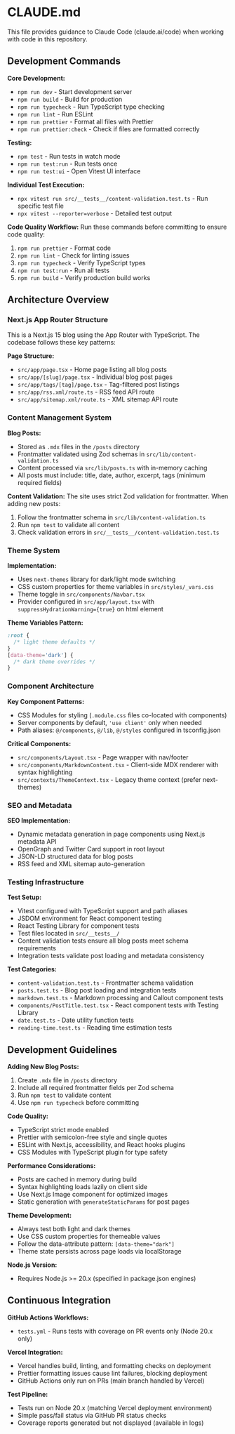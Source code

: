 # CLAUDE.md

This file provides guidance to Claude Code (claude.ai/code) when working with code in this repository.

## Development Commands

**Core Development:**

- `npm run dev` - Start development server
- `npm run build` - Build for production
- `npm run typecheck` - Run TypeScript type checking
- `npm run lint` - Run ESLint
- `npm run prettier` - Format all files with Prettier
- `npm run prettier:check` - Check if files are formatted correctly

**Testing:**

- `npm test` - Run tests in watch mode
- `npm run test:run` - Run tests once
- `npm run test:ui` - Open Vitest UI interface

**Individual Test Execution:**

- `npx vitest run src/__tests__/content-validation.test.ts` - Run specific test file
- `npx vitest --reporter=verbose` - Detailed test output

**Code Quality Workflow:**
Run these commands before committing to ensure code quality:

1. `npm run prettier` - Format code
2. `npm run lint` - Check for linting issues
3. `npm run typecheck` - Verify TypeScript types
4. `npm run test:run` - Run all tests
5. `npm run build` - Verify production build works

## Architecture Overview

### Next.js App Router Structure

This is a Next.js 15 blog using the App Router with TypeScript. The codebase follows these key patterns:

**Page Structure:**

- `src/app/page.tsx` - Home page listing all blog posts
- `src/app/[slug]/page.tsx` - Individual blog post pages
- `src/app/tags/[tag]/page.tsx` - Tag-filtered post listings
- `src/app/rss.xml/route.ts` - RSS feed API route
- `src/app/sitemap.xml/route.ts` - XML sitemap API route

### Content Management System

**Blog Posts:**

- Stored as `.mdx` files in the `/posts` directory
- Frontmatter validated using Zod schemas in `src/lib/content-validation.ts`
- Content processed via `src/lib/posts.ts` with in-memory caching
- All posts must include: title, date, author, excerpt, tags (minimum required fields)

**Content Validation:**
The site uses strict Zod validation for frontmatter. When adding new posts:

1. Follow the frontmatter schema in `src/lib/content-validation.ts`
2. Run `npm test` to validate all content
3. Check validation errors in `src/__tests__/content-validation.test.ts`

### Theme System

**Implementation:**

- Uses `next-themes` library for dark/light mode switching
- CSS custom properties for theme variables in `src/styles/_vars.css`
- Theme toggle in `src/components/Navbar.tsx`
- Provider configured in `src/app/layout.tsx` with `suppressHydrationWarning={true}` on html element

**Theme Variables Pattern:**

```css
:root {
  /* light theme defaults */
}
[data-theme='dark'] {
  /* dark theme overrides */
}
```

### Component Architecture

**Key Component Patterns:**

- CSS Modules for styling (`.module.css` files co-located with components)
- Server components by default, `'use client'` only when needed
- Path aliases: `@/components`, `@/lib`, `@/styles` configured in tsconfig.json

**Critical Components:**

- `src/components/Layout.tsx` - Page wrapper with nav/footer
- `src/components/MarkdownContent.tsx` - Client-side MDX renderer with syntax highlighting
- `src/contexts/ThemeContext.tsx` - Legacy theme context (prefer next-themes)

### SEO and Metadata

**SEO Implementation:**

- Dynamic metadata generation in page components using Next.js metadata API
- OpenGraph and Twitter Card support in root layout
- JSON-LD structured data for blog posts
- RSS feed and XML sitemap auto-generation

### Testing Infrastructure

**Test Setup:**

- Vitest configured with TypeScript support and path aliases
- JSDOM environment for React component testing
- React Testing Library for component tests
- Test files located in `src/__tests__/`
- Content validation tests ensure all blog posts meet schema requirements
- Integration tests validate post loading and metadata consistency

**Test Categories:**

- `content-validation.test.ts` - Frontmatter schema validation
- `posts.test.ts` - Blog post loading and integration tests
- `markdown.test.ts` - Markdown processing and Callout component tests
- `components/PostTitle.test.tsx` - React component tests with Testing Library
- `date.test.ts` - Date utility function tests
- `reading-time.test.ts` - Reading time estimation tests

## Development Guidelines

**Adding New Blog Posts:**

1. Create `.mdx` file in `/posts` directory
2. Include all required frontmatter fields per Zod schema
3. Run `npm test` to validate content
4. Use `npm run typecheck` before committing

**Code Quality:**

- TypeScript strict mode enabled
- Prettier with semicolon-free style and single quotes
- ESLint with Next.js, accessibility, and React hooks plugins
- CSS Modules with TypeScript plugin for type safety

**Performance Considerations:**

- Posts are cached in memory during build
- Syntax highlighting loads lazily on client side
- Use Next.js Image component for optimized images
- Static generation with `generateStaticParams` for post pages

**Theme Development:**

- Always test both light and dark themes
- Use CSS custom properties for themeable values
- Follow the data-attribute pattern: `[data-theme="dark"]`
- Theme state persists across page loads via localStorage

**Node.js Version:**

- Requires Node.js >= 20.x (specified in package.json engines)

## Continuous Integration

**GitHub Actions Workflows:**

- `tests.yml` - Runs tests with coverage on PR events only (Node 20.x only)

**Vercel Integration:**

- Vercel handles build, linting, and formatting checks on deployment
- Prettier formatting issues cause lint failures, blocking deployment
- GitHub Actions only run on PRs (main branch handled by Vercel)

**Test Pipeline:**

- Tests run on Node 20.x (matching Vercel deployment environment)
- Simple pass/fail status via GitHub PR status checks
- Coverage reports generated but not displayed (available in logs)
